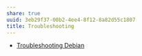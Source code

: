 ```yaml
---
share: true
uuid: 3eb29f37-00b2-4ee4-8f12-8a82d55c1807
title: Troubleshooting
---
```


* [Troubleshooting Debian](/ebb51eba-3d84-4a89-9566-72b1963e6c4a)

